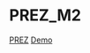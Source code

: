 # PREZ_M2


[PREZ](https://docs.google.com/presentation/d/1CFYmxK3Vmkv6aH0s_rsAr0D2_4V3MpPHc4gvlbaVExs/edit#slide=id.p3)
[Demo](http://i-learning-dev.viseolab.com/)
